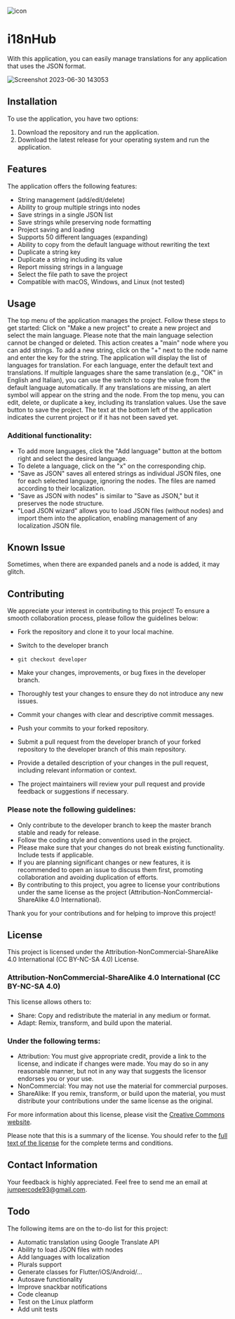 ![icon](https://github.com/patana93/i18n_app/assets/34345594/ba554f12-5fd7-4538-b6b7-86f08b82927d) 

# i18nHub

With this application, you can easily manage translations for any application that uses the JSON format.

![Screenshot 2023-06-30 143053](https://github.com/patana93/i18n_app/assets/34345594/35e51c04-d64b-4fb9-ad52-8a415da98701)

## Installation

To use the application, you have two options:

1. Download the repository and run the application.
2. Download the latest release for your operating system and run the application.

## Features

The application offers the following features:

- String management (add/edit/delete)
- Ability to group multiple strings into nodes
- Save strings in a single JSON list
- Save strings while preserving node formatting
- Project saving and loading
- Supports 50 different languages (expanding)
- Ability to copy from the default language without rewriting the text
- Duplicate a string key
- Duplicate a string including its value
- Report missing strings in a language
- Select the file path to save the project
- Compatible with macOS, Windows, and Linux (not tested)

## Usage

The top menu of the application manages the project. Follow these steps to get started:
Click on "Make a new project" to create a new project and select the main language. Please note that the main language selection cannot be changed or deleted. This action creates a "main" node where you can add strings.
To add a new string, click on the "+" next to the node name and enter the key for the string. The application will display the list of languages for translation.
For each language, enter the default text and translations. If multiple languages share the same translation (e.g., "OK" in English and Italian), you can use the switch to copy the value from the default language automatically.
If any translations are missing, an alert symbol will appear on the string and the node.
From the top menu, you can edit, delete, or duplicate a key, including its translation values.
Use the save button to save the project. The text at the bottom left of the application indicates the current project or if it has not been saved yet.

### Additional functionality:

- To add more languages, click the "Add language" button at the bottom right and select the desired language.
- To delete a language, click on the "x" on the corresponding chip.
- "Save as JSON" saves all entered strings as individual JSON files, one for each selected language, ignoring the nodes. The files are named according to their localization.
- "Save as JSON with nodes" is similar to "Save as JSON," but it preserves the node structure.
- "Load JSON wizard" allows you to load JSON files (without nodes) and import them into the application, enabling management of any localization JSON file.

## Known Issue

Sometimes, when there are expanded panels and a node is added, it may glitch.

## Contributing

We appreciate your interest in contributing to this project! To ensure a smooth collaboration process, please follow the guidelines below:

- Fork the repository and clone it to your local machine.

- Switch to the developer branch

- ``` git checkout developer ```

- Make your changes, improvements, or bug fixes in the developer branch.

- Thoroughly test your changes to ensure they do not introduce any new issues.

- Commit your changes with clear and descriptive commit messages.

- Push your commits to your forked repository.

- Submit a pull request from the developer branch of your forked repository to the developer branch of this main repository.

- Provide a detailed description of your changes in the pull request, including relevant information or context.

- The project maintainers will review your pull request and provide feedback or suggestions if necessary.

### Please note the following guidelines:

- Only contribute to the developer branch to keep the master branch stable and ready for release.
- Follow the coding style and conventions used in the project.
- Please make sure that your changes do not break existing functionality. Include tests if applicable.
- If you are planning significant changes or new features, it is recommended to open an issue to discuss them first, promoting collaboration and avoiding duplication of efforts.
- By contributing to this project, you agree to license your contributions under the same license as the project (Attribution-NonCommercial-ShareAlike 4.0 International).

Thank you for your contributions and for helping to improve this project!

## License

This project is licensed under the Attribution-NonCommercial-ShareAlike 4.0 International (CC BY-NC-SA 4.0) License.

### Attribution-NonCommercial-ShareAlike 4.0 International (CC BY-NC-SA 4.0)

This license allows others to:

- Share: Copy and redistribute the material in any medium or format.
- Adapt: Remix, transform, and build upon the material.

### Under the following terms:

- Attribution: You must give appropriate credit, provide a link to the license, and indicate if changes were made. You may do so in any reasonable manner, but not in any way that suggests the licensor endorses you or your use.
- NonCommercial: You may not use the material for commercial purposes.
- ShareAlike: If you remix, transform, or build upon the material, you must distribute your contributions under the same license as the original.

For more information about this license, please visit the [Creative Commons website](https://creativecommons.org/licenses/by-nc-sa/4.0/).

Please note that this is a summary of the license. You should refer to the [full text of the license](https://creativecommons.org/licenses/by-nc-sa/4.0/legalcode) for the complete terms and conditions.

## Contact Information

Your feedback is highly appreciated. Feel free to send me an email at jumpercode93@gmail.com.

## Todo

The following items are on the to-do list for this project:

- Automatic translation using Google Translate API
- Ability to load JSON files with nodes
- Add languages with localization
- Plurals support
- Generate classes for Flutter/iOS/Android/...
- Autosave functionality
- Improve snackbar notifications
- Code cleanup
- Test on the Linux platform
- Add unit tests
